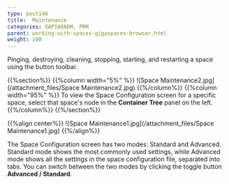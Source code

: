 ```yaml
---
type: post140
title:  Maintenance
categories: XAP140ADM, PRM
parent: working-with-spaces-gigaspaces-browser.html
weight: 100
---
```


Pinging, destroying, cleaning, stopping, starting, and restarting a space using the button toolbar.


{{%section%}}
{{%column width="5%" %}}
![Space Maintenance2.jpg](/attachment_files/Space Maintenance2.jpg)
{{%/column%}}
{{%column width="95%" %}}
To view the Space Configuration screen for a specific space, select that space's node in the **Container Tree** panel on the left.
{{%/column%}}
{{%/section%}}

{{%align center%}}
![Space Maintenance1.jpg](/attachment_files/Space Maintenance1.jpg)
{{%/align%}}

The Space Configuration screen has two modes: Standard and Advanced. Standard mode shows the most commonly used settings, while Advanced mode shows all the settings in the space configuration file, separated into tabs. You can switch between the two modes by clicking the toggle button **Advanced / Standard**.
